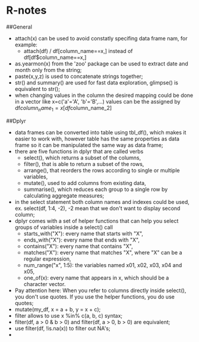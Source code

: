 # R-notes

##General
- attach(x) can be used to avoid constatly specifing data frame nam, for example:
     - attach(df) / df[column_name==x,] instead of df[df$column_name==x,]
- as.yearmon(x) from the 'zoo' package can be used to extract date and month only from the string;
- paste(x,y,z) is used to concatenate strings together;
- str() and summary() are used for fast data exploration, glimpse() is equivalent to str();
- when changing values in the column the desired mapping could be done in a vector like x=c('a'='A', 'b'='B',...) values can be the assigned by df$column_name_1=x[df$column_name_2]

##Dplyr
- data frames can be converted into table using tbl_df(), which makes it easier to work with, however table has the same properties as data frame so it can be manipulated the same way as data frame;
- there are five functions in dplyr that are called verbs
     - select(), which returns a subset of the columns,
     - filter(), that is able to return a subset of the rows,
     - arrange(), that reorders the rows according to single or multiple variables,
     - mutate(), used to add columns from existing data,
     - summarise(), which reduces each group to a single row by calculating aggregate measures;
- in the select statement both column names and indexes could be used, ex. select(df, 1:4, -2), -2 mean that we don't want to display second column;
- dplyr comes with a set of helper functions that can help you select groups of variables inside a select() call
     - starts_with("X"): every name that starts with "X",
     - ends_with("X"): every name that ends with "X",
     - contains("X"): every name that contains "X",
     - matches("X"): every name that matches "X", where "X" can be a regular expression,
     - num_range("x", 1:5): the variables named x01, x02, x03, x04 and x05,
     - one_of(x): every name that appears in x, which should be a character vector.
- Pay attention here: When you refer to columns directly inside select(), you don't use quotes. If you use the helper functions, you do use quotes;
- mutate(my_df, x = a + b, y = x + c);
- filter allows to use x %in% c(a, b, c) syntax;
- filter(df, a > 0 & b > 0) and filter(df, a > 0, b > 0) are equivalent;
- use filter(df, !is.na(x)) to filter out NA's;
- 
      

